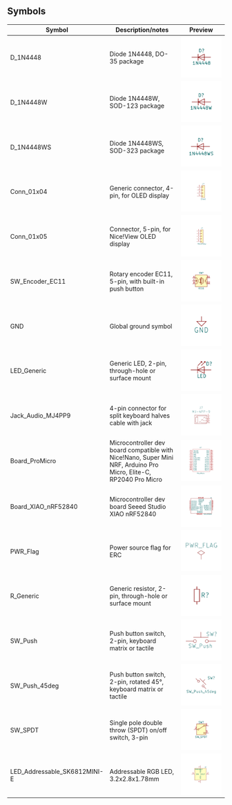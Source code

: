 ## Symbols

Symbol   | Description/notes| Preview  |
------------------------|--------------------------------------------|-------------------------------
D_1N4448 | Diode 1N4448, DO-35 package | ![D_1N4448](images/symbols/D_1N4448.png) 
D_1N4448W | Diode 1N4448W, SOD-123 package | ![D_1N4448W](images/symbols/D_1N4448W.png)   
D_1N4448WS | Diode 1N4448WS, SOD-323 package | ![D_1N4448WS](images/symbols/D_1N4448WS.png) 
Conn_01x04 | Generic connector, 4-pin, for OLED display | ![Conn_01x04](images/symbols/Conn_01x04.png)
Conn_01x05 | Connector, 5-pin, for Nice!View OLED display | ![Conn_01x05](images/symbols/Conn_01x05.png)
SW_Encoder_EC11| Rotary encoder EC11, 5-pin, with built-in push button | ![Conn_01x05](images/symbols/SW_Encoder_EC11.png)
GND | Global ground symbol | ![GND](images/symbols/GND.png)
LED_Generic| Generic LED, 2-pin, through-hole or surface mount | ![GND](images/symbols/LED_Generic.png)
Jack_Audio_MJ4PP9 | 4-pin connector for split keyboard halves cable with jack | ![Jack_Audio_MJ4PP9](images/symbols/Jack_Audio_MJ4PP9.png)
Board_ProMicro | Microcontroller dev board compatible with Nice!Nano, Super Mini NRF, Arduino Pro Micro, Elite-C, RP2040 Pro Micro | ![Board_ProMicro](images/symbols/Board_ProMicro.png)
Board_XIAO_nRF52840 | Microcontroller dev board Seeed Studio XIAO nRF52840 | ![Board_ProMicro](images/symbols/Board_XIAO_nRF52840.png)
PWR_Flag | Power source flag for ERC | ![PWR_Flag](images/symbols/PWR_Flag.png)
R_Generic | Generic resistor, 2-pin, through-hole or surface mount | ![R_Generic](images/symbols/R_Generic.png)
SW_Push | Push button switch, 2-pin, keyboard matrix or tactile | ![SW_Push](images/symbols/SW_Push.png)
SW_Push_45deg | Push button switch, 2-pin, rotated 45°, keyboard matrix or tactile | ![SW_Push](images/symbols/SW_Push_45deg.png)
SW_SPDT | Single pole double throw (SPDT) on/off switch, 3-pin | ![SW_SPDT](images/symbols/SW_SPDT.png)
LED_Addressable_SK6812MINI-E | Addressable RGB LED, 3.2x2.8x1.78mm | ![LED_Addressable_SK6812MINI-E](images/symbols/SK6812MINI-E.png)